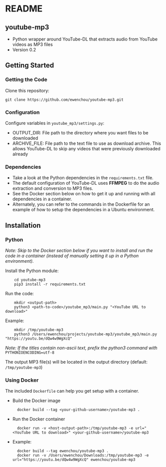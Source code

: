 # README

## youtube-mp3

* Python wrapper around YouTube-DL that extracts audio from YouTube videos as MP3 files
* Version 0.2

## Getting Started

### Getting the Code

Clone this repository:

    git clone https://github.com/ewenchou/youtube-mp3.git

### Configuration

Configure variables in `youtube_mp3/settings.py`:

* OUTPUT_DIR: File path to the directory where you want files to be downloaded
* ARCHIVE_FILE: File path to the text file to use as download archive. This allows YouTube-DL to skip any videos that were previously downloaded already

### Dependencies

* Take a look at the Python dependencies in the `requirements.txt` file.
* The default configuration of YouTube-DL uses __FFMPEG__ to do the audio extraction and conversion to MP3 files.
* See the Docker section below on how to get it up and running with all dependencies in a container.
* Alternately, you can refer to the commands in the Dockerfile for an example of how to setup the dependencies in a Ubuntu environment.

## Installation

### Python

*Note: Skip to the Docker section below if you want to install and run the code in a container (instead of manually setting it up in a Python environment).*

Install the Python module:

        cd youtube-mp3
        pip3 install -r requirements.txt

Run the code:

        mkdir <output-path>
        python3 <path-to-code>/youtube_mp3/main.py "<YouTube URL to download>"

Example:

        mkdir /tmp/youtube-mp3
        python3 /Users/ewenchou/projects/youtube-mp3/youtube_mp3/main.py "https://youtu.be/dQw4w9WgXcQ"

*Note: If the titles contain non-ascii text, prefix the python3 command with* `PYTHONIOENCODING=utf-8`

The output MP3 file(s) will be located in the output directory (default: `/tmp/youtube-mp3`)

### Using Docker

The included `Dockerfile` can help you get setup with a container. 

* Build the Docker image

        docker build --tag <your-github-username>/youtube-mp3 .

* Run the Docker container

        docker run -v <host-output-path>:/tmp/youtube-mp3 -e url="<YouTube URL to download>" <your-github-username>/youtube-mp3

* Example:

        docker build --tag ewenchou/youtube-mp3 .
        docker run -v /Users/ewenchou/Downloads:/tmp/youtube-mp3 -e url="https://youtu.be/dQw4w9WgXcQ" ewenchou/youtube-mp3
